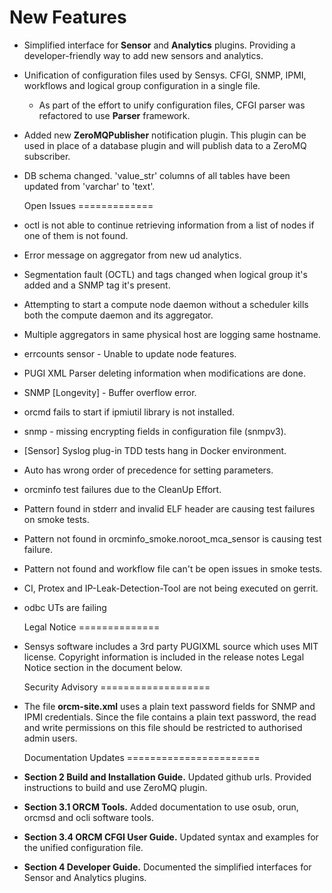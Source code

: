   New Features
==============

* Simplified interface for **Sensor** and **Analytics** plugins.
  Providing a developer-friendly way to add new sensors and
  analytics.

* Unification of configuration files used by Sensys.
  CFGI, SNMP, IPMI, workflows and logical group configuration
  in a single file.

  * As part of the effort to unify configuration files, CFGI
    parser was refactored to use **Parser** framework.

* Added new **ZeroMQPublisher** notification plugin.
  This plugin can be used in place of a database plugin and will
  publish data to a ZeroMQ subscriber.

* DB schema changed.
  'value_str' columns of all tables have been updated from
  'varchar' to 'text'.


  Open Issues
=============

* octl is not able to continue retrieving information from a list of nodes if one of them is not found.
* Error message on aggregator from new ud analytics.
* Segmentation fault (OCTL) and tags changed when logical group it's added and a SNMP tag it's present.
* Attempting to start a compute node daemon without a scheduler kills both the compute daemon and its aggregator.
* Multiple aggregators in same physical host are logging same hostname.
* errcounts sensor - Unable to update node features.
* PUGI XML Parser deleting information when modifications are done.
* SNMP [Longevity] - Buffer overflow error.
* orcmd fails to start if ipmiutil library is not installed.
* snmp - missing encrypting fields in configuration file (snmpv3).

* [Sensor] Syslog plug-in TDD tests hang in Docker environment.
* Auto has wrong order of precedence for setting parameters.
* orcminfo test failures due to the CleanUp Effort.
* Pattern found in stderr and invalid ELF header are causing test failures on smoke tests.
* Pattern not found in orcminfo_smoke.noroot_mca_sensor is causing test failure.
* Pattern not found and workflow file can't be open issues in smoke tests.
* CI, Protex and IP-Leak-Detection-Tool are not being executed on gerrit.
* odbc UTs are failing


  Legal Notice
==============

* Sensys software includes a 3rd party PUGIXML source which uses MIT license.
  Copyright information is included in the release notes Legal Notice section
  in the document below.


  Security Advisory
===================

* The file **orcm-site.xml** uses a plain text password fields for SNMP and
  IPMI credentials. Since the file contains a plain text password, the read
  and write permissions on this file should be restricted to authorised admin
  users.


  Documentation Updates
=======================

* **Section 2 Build and Installation Guide.**
  Updated github urls.
  Provided instructions to build and use ZeroMQ plugin.

* **Section 3.1 ORCM Tools.**
  Added documentation to use osub, orun, orcmsd and ocli software tools.
* **Section 3.4 ORCM CFGI User Guide.**
  Updated syntax and examples for the unified configuration file.

* **Section 4 Developer Guide.**
  Documented the simplified interfaces for Sensor and Analytics plugins.
